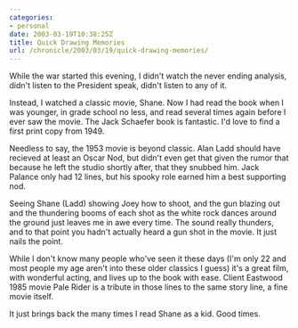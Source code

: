 ```yaml
--- 
categories:
- personal
date: 2003-03-19T10:38:25Z
title: Quick Drawing Memories
url: /chronicle/2003/03/19/quick-drawing-memories/
---
```


While the war started this evening, I didn't watch the never ending analysis, didn't listen to the President speak, didn't listen to any of it.

Instead, I watched a classic movie, Shane. Now I had read the book when I was younger, in grade school no less, and read several times again before I ever saw the movie.  The Jack Schaefer book is fantastic.  I'd love to find a first print copy from 1949.

Needless to say, the 1953 movie is beyond classic.  Alan Ladd should have recieved at least an Oscar Nod, but didn't even get that given the rumor that because he left the studio shortly after, that they snubbed him.  Jack Palance only had 12 lines, but his spooky role earned him a best supporting nod.

Seeing Shane (Ladd) showing Joey how to shoot, and the gun blazing out and the thundering booms of each shot as the white rock dances around the ground just leaves me in awe every time.  The sound really thunders, and to that point you hadn't actually heard a gun shot in the movie.  It just nails the point.

While I don't know many people who've seen it these days (I'm only 22 and most people my age aren't into these older classics I guess) it's a great film, with wonderful acting, and lives up to the book with ease.  Client Eastwood 1985 movie Pale Rider is a tribute in those lines to the same story line, a fine movie itself.  

It just brings back the many times I read Shane as a kid.  Good times.

